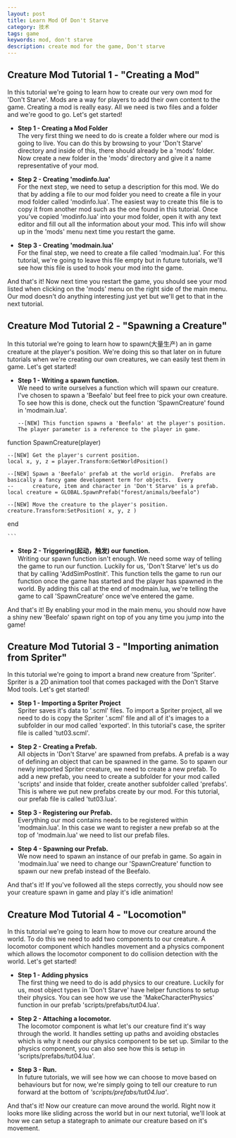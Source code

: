 ```yaml
---
layout: post
title: Learn Mod Of Don't Starve
category: 技术
tags: game
keywords: mod, don't starve
description: create mod for the game, Don't starve
---
```


## Creature Mod Tutorial 1 - "Creating a Mod"


In this tutorial we're going to learn how to create our very own mod for 'Don't Starve'.  Mods are a way for players to add their own content to the game.  Creating a mod is really easy.  All we need is two files and a folder and we're good to go.  Let's get started!

-  **Step 1 - Creating a Mod Folder**  
	The very first thing we need to do is create a folder where our mod is going to live.  You can do this by browsing to your 'Don't Starve' directory and inside of this, there should already be a 'mods' folder.  Now create a new folder in the 'mods' directory and give it a name representative of your mod.

-  **Step 2 - Creating 'modinfo.lua'**  
	For the next step, we need to setup a description for this mod.  We do that by adding a file to our mod folder you need to create a file in your mod folder called 'modinfo.lua'.  The easiest way to create this file is to copy it from another mod such as the one found in this tutorial.  Once you've copied 'modinfo.lua' into your mod folder, open it with any text editor and fill out all the information about your mod.  This info will show up in the 'mods' menu next time you restart the game.

-  **Step 3 - Creating 'modmain.lua'**  
	For the final step, we need to create a file called 'modmain.lua'.  For this tutorial, we're going to leave this file empty but in future tutorials, we'll see how this file is used to hook your mod into the game.

And that's it!  Now next time you restart the game, you should see your mod listed when clicking on the 'mods' menu on the right side of the main menu.  Our mod doesn't do anything interesting just yet but we'll get to that in the next tutorial.

## Creature Mod Tutorial 2 - "Spawning a Creature"

In this tutorial we're going to learn how to spawn(大量生产) an in game creature at the player's position.  We're doing this so that later on in future tutorials when we're creating our own creatures, we can easily test them in game.  Let's get started!

-  **Step 1 - Writing a spawn function.**  
	We need to write ourselves a function which will spawn our creature.  I've chosen to spawn a 'Beefalo' but feel free to pick your own creature.  To see how this is done, check out the function 'SpawnCreature' found in 'modmain.lua'.
    
    ```
    --[NEW] This function spawns a 'Beefalo' at the player's position.  The player parameter is a reference to the player in game.
function SpawnCreature(player)
	
	--[NEW] Get the player's current position.
	local x, y, z = player.Transform:GetWorldPosition()

	--[NEW] Spawn a 'Beefalo' prefab at the world origin.  Prefabs are basically a fancy game development term for objects.  Every 
	--		creature, item and character in 'Don't Starve' is a prefab.
	local creature = GLOBAL.SpawnPrefab("forest/animals/beefalo")

	--[NEW] Move the creature to the player's position.
	creature.Transform:SetPosition( x, y, z )	
end

    ```

- **Step 2 - Triggering(起动，触发) our function.**  
	Writing our spawn function isn't enough.  We need some way of telling the game to run our function.  Luckily for us, 'Don't Starve' let's us do that by calling 'AddSimPostInit'.  This function tells the game to run our function once the game has started and the player has spawned in the world.  By adding this call at the end of modmain.lua, we're telling the game to call 'SpawnCreature' once we've entered the game.

And that's it!  By enabling your mod in the main menu, you should now have a shiny new 'Beefalo' spawn right on top of you any time you jump into the game!

## Creature Mod Tutorial 3 - "Importing animation from Spriter"

In this tutorial we're going to import a brand new creature from 'Spriter'.  Spriter is a 2D animation tool that comes packaged with the Don't Starve Mod tools.  Let's get started!

-  **Step 1 - Importing a Spriter Project**  
	Spriter saves it's data to '.scml' files.  To import a Spriter project, all we need to do is copy the Spriter '.scml' file and all of it's images to a subfolder in our mod called 'exported'.  In this tutorial's case, the spriter file is called 'tut03.scml'.

-  **Step 2 - Creating a Prefab.**  
	All objects in 'Don't Starve' are spawned from prefabs.  A prefab is a way of defining an object that can be spawned in the game.  So to spawn our newly imported Spriter creature, we need to create a new prefab.  To add a new prefab, you need to create a subfolder for your mod called 'scripts' and inside that folder, create another subfolder called 'prefabs'.  This is where we put new prefabs create by our mod.  For this tutorial, our prefab file is called 'tut03.lua'.

-  **Step 3 - Registering our Prefab.**  
	Everything our mod contains needs to be registered within 'modmain.lua'.  In this case we want to register a new prefab so at the top of 'modmain.lua' we need to list our prefab files.

-  **Step 4 - Spawning our Prefab.**  
	We now need to spawn an instance of our prefab in game.  So again in 'modmain.lua' we need to change our 'SpawnCreature' function to spawn our new prefab instead of the Beefalo.

And that's it!  If you've followed all the steps correctly, you should now see your creature spawn in game and play it's idle animation!

## Creature Mod Tutorial 4 - "Locomotion"

In this tutorial we're going to learn how to move our creature around the world.  To do this we need to add two components to our creature.  A locomotor component which handles movement and a physics component which allows the locomotor component to do collision detection with the world.  Let's get started!

-  **Step 1 - Adding physics**  
	The first thing we need to do is add physics to our creature.  Luckily for us, most object types in 'Don't Starve' have helper functions to setup their physics. You can see how we use the 'MakeCharacterPhysics' function in our prefab 'scripts/prefabs/tut04.lua'.

- **Step 2 - Attaching a locomotor.**  
	The locomotor component is what let's our creature find it's way through the world.  It handles setting up paths and avoiding obstacles which is why it needs our physics component to be set up.  Similar to the physics component, you can also see how this is setup in 'scripts/prefabs/tut04.lua'.

-  **Step 3 - Run.**  
	In future tutorials, we will see how we can choose to move based on behaviours but for now, we're simply going to tell our creature to run forward at the bottom of *'scripts/prefabs/tut04.lua'*.

And that's it!  Now our creature can move around the world.  Right now it looks more like sliding across the world but in our next tutorial, we'll look at how we can setup a stategraph to animate our creature based on it's movement.